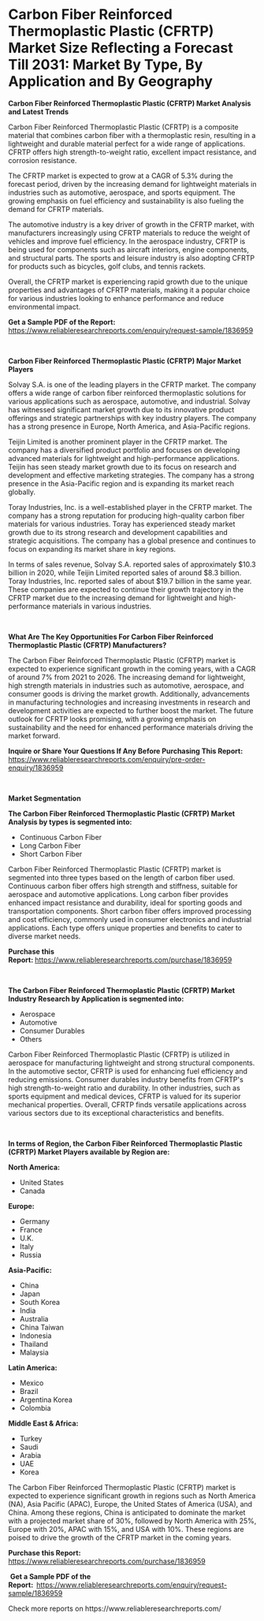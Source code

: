 <p><h1>Carbon Fiber Reinforced Thermoplastic Plastic (CFRTP) Market Size Reflecting a Forecast Till 2031: Market By Type, By Application and By Geography</h1></p><p><strong>Carbon Fiber Reinforced Thermoplastic Plastic (CFRTP) Market Analysis and Latest Trends</strong></p>
<p><p>Carbon Fiber Reinforced Thermoplastic Plastic (CFRTP) is a composite material that combines carbon fiber with a thermoplastic resin, resulting in a lightweight and durable material perfect for a wide range of applications. CFRTP offers high strength-to-weight ratio, excellent impact resistance, and corrosion resistance.</p><p>The CFRTP market is expected to grow at a CAGR of 5.3% during the forecast period, driven by the increasing demand for lightweight materials in industries such as automotive, aerospace, and sports equipment. The growing emphasis on fuel efficiency and sustainability is also fueling the demand for CFRTP materials.</p><p>The automotive industry is a key driver of growth in the CFRTP market, with manufacturers increasingly using CFRTP materials to reduce the weight of vehicles and improve fuel efficiency. In the aerospace industry, CFRTP is being used for components such as aircraft interiors, engine components, and structural parts. The sports and leisure industry is also adopting CFRTP for products such as bicycles, golf clubs, and tennis rackets.</p><p>Overall, the CFRTP market is experiencing rapid growth due to the unique properties and advantages of CFRTP materials, making it a popular choice for various industries looking to enhance performance and reduce environmental impact.</p></p>
<p><strong>Get a Sample PDF of the Report:&nbsp;</strong> <a href="https://www.reliableresearchreports.com/enquiry/request-sample/1836959">https://www.reliableresearchreports.com/enquiry/request-sample/1836959</a></p>
<p>&nbsp;</p>
<p><strong>Carbon Fiber Reinforced Thermoplastic Plastic (CFRTP) Major Market Players</strong></p>
<p><p>Solvay S.A. is one of the leading players in the CFRTP market. The company offers a wide range of carbon fiber reinforced thermoplastic solutions for various applications such as aerospace, automotive, and industrial. Solvay has witnessed significant market growth due to its innovative product offerings and strategic partnerships with key industry players. The company has a strong presence in Europe, North America, and Asia-Pacific regions.</p><p>Teijin Limited is another prominent player in the CFRTP market. The company has a diversified product portfolio and focuses on developing advanced materials for lightweight and high-performance applications. Teijin has seen steady market growth due to its focus on research and development and effective marketing strategies. The company has a strong presence in the Asia-Pacific region and is expanding its market reach globally.</p><p>Toray Industries, Inc. is a well-established player in the CFRTP market. The company has a strong reputation for producing high-quality carbon fiber materials for various industries. Toray has experienced steady market growth due to its strong research and development capabilities and strategic acquisitions. The company has a global presence and continues to focus on expanding its market share in key regions.</p><p>In terms of sales revenue, Solvay S.A. reported sales of approximately $10.3 billion in 2020, while Teijin Limited reported sales of around $8.3 billion. Toray Industries, Inc. reported sales of about $19.7 billion in the same year. These companies are expected to continue their growth trajectory in the CFRTP market due to the increasing demand for lightweight and high-performance materials in various industries.</p></p>
<p>&nbsp;</p>
<p><strong>What Are The Key Opportunities For Carbon Fiber Reinforced Thermoplastic Plastic (CFRTP) Manufacturers?</strong></p>
<p><p>The Carbon Fiber Reinforced Thermoplastic Plastic (CFRTP) market is expected to experience significant growth in the coming years, with a CAGR of around 7% from 2021 to 2026. The increasing demand for lightweight, high strength materials in industries such as automotive, aerospace, and consumer goods is driving the market growth. Additionally, advancements in manufacturing technologies and increasing investments in research and development activities are expected to further boost the market. The future outlook for CFRTP looks promising, with a growing emphasis on sustainability and the need for enhanced performance materials driving the market forward.</p></p>
<p><strong>Inquire or Share Your Questions If Any Before Purchasing This Report:</strong> <a href="https://www.reliableresearchreports.com/enquiry/pre-order-enquiry/1836959">https://www.reliableresearchreports.com/enquiry/pre-order-enquiry/1836959</a></p>
<p>&nbsp;</p>
<p><strong>Market Segmentation</strong></p>
<p><strong>The Carbon Fiber Reinforced Thermoplastic Plastic (CFRTP) Market Analysis by types is segmented into:</strong></p>
<p><ul><li>Continuous Carbon Fiber</li><li>Long Carbon Fiber</li><li>Short Carbon Fiber</li></ul></p>
<p><p>Carbon Fiber Reinforced Thermoplastic Plastic (CFRTP) market is segmented into three types based on the length of carbon fiber used. Continuous carbon fiber offers high strength and stiffness, suitable for aerospace and automotive applications. Long carbon fiber provides enhanced impact resistance and durability, ideal for sporting goods and transportation components. Short carbon fiber offers improved processing and cost efficiency, commonly used in consumer electronics and industrial applications. Each type offers unique properties and benefits to cater to diverse market needs.</p></p>
<p><strong>Purchase this Report:&nbsp;</strong><a href="https://www.reliableresearchreports.com/purchase/1836959">https://www.reliableresearchreports.com/purchase/1836959</a></p>
<p>&nbsp;</p>
<p><strong>The Carbon Fiber Reinforced Thermoplastic Plastic (CFRTP) Market Industry Research by Application is segmented into:</strong></p>
<p><ul><li>Aerospace</li><li>Automotive</li><li>Consumer Durables</li><li>Others</li></ul></p>
<p><p>Carbon Fiber Reinforced Thermoplastic Plastic (CFRTP) is utilized in aerospace for manufacturing lightweight and strong structural components. In the automotive sector, CFRTP is used for enhancing fuel efficiency and reducing emissions. Consumer durables industry benefits from CFRTP's high strength-to-weight ratio and durability. In other industries, such as sports equipment and medical devices, CFRTP is valued for its superior mechanical properties. Overall, CFRTP finds versatile applications across various sectors due to its exceptional characteristics and benefits.</p></p>
<p>&nbsp;</p>
<p><strong>In terms of Region, the Carbon Fiber Reinforced Thermoplastic Plastic (CFRTP) Market Players available by Region are:</strong></p>
<p>
    <p> <strong> North America: </strong>
        <ul>
            <li>United States</li>
            <li>Canada</li>
        </ul>
        </p> 
    <p> <strong> Europe: </strong>
        <ul>
            <li>Germany</li>
            <li>France</li>
            <li>U.K.</li>
            <li>Italy</li>
            <li>Russia</li>
        </ul>
        </p> 
    <p> <strong> Asia-Pacific: </strong>
        <ul>
            <li>China</li>
            <li>Japan</li>
            <li>South Korea</li>
            <li>India</li>
            <li>Australia</li>
            <li>China Taiwan</li>
            <li>Indonesia</li>
            <li>Thailand</li>
            <li>Malaysia</li>
        </ul>
        </p> 
    <p> <strong> Latin America: </strong>
        <ul>
            <li>Mexico</li>
            <li>Brazil</li>
            <li>Argentina Korea</li>
            <li>Colombia</li>
        </ul>
        </p> 
    <p> <strong> Middle East & Africa: </strong>
        <ul>
            <li>Turkey</li>
            <li>Saudi</li>
            <li>Arabia</li>
            <li>UAE</li>
            <li>Korea</li>
        </ul>
    </p>
    </p>
<p><p>The Carbon Fiber Reinforced Thermoplastic Plastic (CFRTP) market is expected to experience significant growth in regions such as North America (NA), Asia Pacific (APAC), Europe, the United States of America (USA), and China. Among these regions, China is anticipated to dominate the market with a projected market share of 30%, followed by North America with 25%, Europe with 20%, APAC with 15%, and USA with 10%. These regions are poised to drive the growth of the CFRTP market in the coming years.</p></p>
<p><strong>Purchase this Report: </strong><a href="https://www.reliableresearchreports.com/purchase/1836959">https://www.reliableresearchreports.com/purchase/1836959</a></p>
<p>&nbsp;<strong>Get a Sample PDF of the Report:&nbsp;&nbsp;</strong><a href="https://www.reliableresearchreports.com/enquiry/request-sample/1836959">https://www.reliableresearchreports.com/enquiry/request-sample/1836959</a></p>
<p><strong></strong></p>
<p>Check more reports on https://www.reliableresearchreports.com/</p>